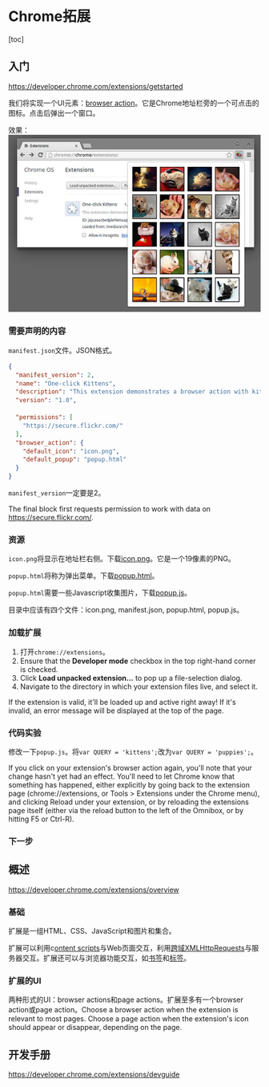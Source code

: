 # Chrome拓展

[toc]

## 入门
https://developer.chrome.com/extensions/getstarted

我们将实现一个UI元素：[browser action](https://developer.chrome.com/extensions/browserAction)。它是Chrome地址栏旁的一个可点击的图标。点击后弹出一个窗口。

效果：
![](gettingstarted-1.jpg)


### 需要声明的内容

`manifest.json`文件。JSON格式。

```json
{
  "manifest_version": 2,
  "name": "One-click Kittens",
  "description": "This extension demonstrates a browser action with kittens.",
  "version": "1.0",

  "permissions": [
    "https://secure.flickr.com/"
  ],
  "browser_action": {
    "default_icon": "icon.png",
    "default_popup": "popup.html"
  }
}
```

`manifest_version`一定要是2。

The final block first requests permission to work with data on https://secure.flickr.com/.

### 资源

`icon.png`将显示在地址栏右侧。下载[icon.png](https://developer.chrome.com/extensions/examples/tutorials/getstarted/icon.png)。它是一个19像素的PNG。

`popup.html`将称为弹出菜单。下载[popup.html](https://developer.chrome.com/extensions/examples/tutorials/getstarted/popup.html)。

`popup.html`需要一些Javascript收集图片，下载[popup.js](https://developer.chrome.com/extensions/examples/tutorials/getstarted/popup.js)。

目录中应该有四个文件：icon.png, manifest.json, popup.html, popup.js。


### 加载扩展

1. 打开`chrome://extensions`。
1. Ensure that the **Developer mode** checkbox in the top right-hand corner is checked.
1. Click **Load unpacked extension…** to pop up a file-selection dialog.
1. Navigate to the directory in which your extension files live, and select it.

If the extension is valid, it'll be loaded up and active right away! If it's invalid, an error message will be displayed at the top of the page.

### 代码实验

修改一下`popup.js`。将`var QUERY = 'kittens';`改为`var QUERY = 'puppies';`。

If you click on your extension's browser action again, you'll note that your change hasn't yet had an effect. You'll need to let Chrome know that something has happened, either explicitly by going back to the extension page (chrome://extensions, or Tools > Extensions under the Chrome menu), and clicking Reload under your extension, or by reloading the extensions page itself (either via the reload button to the left of the Omnibox, or by hitting F5 or Ctrl-R).

### 下一步

## 概述

https://developer.chrome.com/extensions/overview

### 基础

扩展是一组HTML、CSS、JavaScript和图片和集合。

扩展可以利用c[ontent scripts](https://developer.chrome.com/extensions/content_scripts)与Web页面交互，利用[跨域XMLHttpRequests](https://developer.chrome.com/extensions/xhr)与服务器交互。扩展还可以与浏览器功能交互，如[书签](https://developer.chrome.com/extensions/bookmarks)和[标签](https://developer.chrome.com/extensions/tabs)。

### 扩展的UI

两种形式的UI：browser actions和page actions。扩展至多有一个browser action或page action。Choose a browser action when the extension is relevant to most pages. Choose a page action when the extension's icon should appear or disappear, depending on the page.


























## 开发手册

https://developer.chrome.com/extensions/devguide




